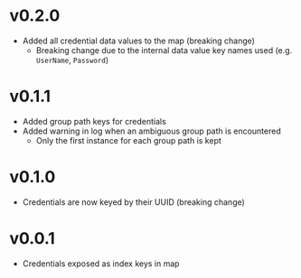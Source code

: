 # v0.2.0

- Added all credential data values to the map (breaking change)
  - Breaking change due to the internal data value key names used (e.g. `UserName`, `Password`)

# v0.1.1

- Added group path keys for credentials
- Added warning in log when an ambiguous group path is encountered
  - Only the first instance for each group path is kept

# v0.1.0

- Credentials are now keyed by their UUID (breaking change)

# v0.0.1

- Credentials exposed as index keys in map